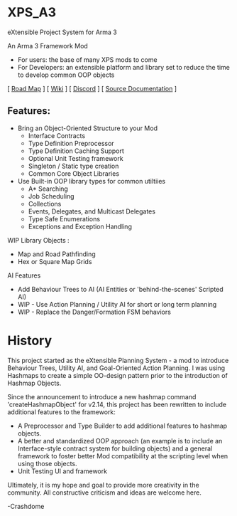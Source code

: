 # XPS_A3
eXtensible Project System for Arma 3
 
An Arma 3 Framework Mod
 - For users: the base of many XPS mods to come
 - For Developers: an extensible platform and library set to reduce the time to develop common OOP objects

[ [Road Map](https://xps-group.notion.site/6182e1ad293b4572bec60726a997e279?v=58732b82ad9f4ea2a6e86446ea4031fd&pvs=4) ] 
[ [Wiki](https://xps-group.notion.site/0f5270147d434c9387d49a3b16311a75?v=6b8b37e55002438893964177eec15bca&pvs=4) ] 
[ [Discord](https://discord.gg/ryXZjDY7En) ] 
[ [Source Documentation](https://xps-group.github.io/) ] 

## Features:
  - Bring an Object-Oriented Structure to your Mod
    - Interface Contracts
    - Type Definition Preprocessor
    - Type Definition Caching Support
    - Optional Unit Testing framework
    - Singleton / Static type creation
    - Common Core Object Libraries   
  - Use Built-in OOP library types for common utiltiies
    - A* Searching
    - Job Scheduling
    - Collections
    - Events, Delegates, and Multicast Delegates
    - Type Safe Enumerations
    - Exceptions and Exception Handling
    
  WIP Library Objects :
  - Map and Road Pathfinding
  - Hex or Square Map Grids

  AI Features  
  - Add Behaviour Trees to AI (AI Entities or 'behind-the-scenes' Scripted AI)
  - WIP - Use Action Planning / Utility AI for short or long term planning
  - WIP - Replace the Danger/Formation FSM behaviors

# History
This project started as the eXtensible Planning System - a mod to introduce Behaviour Trees, Utility AI, and Goal-Oriented Action Planning. I was using Hashmaps to create a simple OO-design pattern prior to the introduction of Hashmap Objects.

Since the announcement to introduce a new hashmap command 'createHashmapObject' for v2.14, this project has been rewritten to include additional features to the framework:
  - A Preprocessor and Type Builder to add additional features to hashmap objects.
  - A better and standardized OOP approach (an example is to include an Interface-style contract system for building objects) and a general framework to foster better Mod compatibility at the scripting level when using those objects.
  - Unit Testing UI and framework 

 
Ultimately, it is my hope and goal to provide more creativity in the community. All constructive criticism and ideas are welcome here.
 
 -Crashdome
